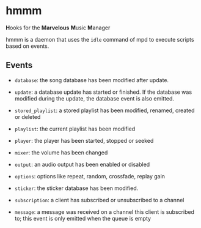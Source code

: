 # hmmm

**H**ooks for the **Marvelous** **M**usic **M**anager

hmmm is a daemon that uses the `idle` command of mpd to execute scripts based on events.

## Events

- `database`: the song database has been modified after update.

- `update`: a database update has started or finished. If the database was modified during the update, the database event is also emitted.

- `stored_playlist`: a stored playlist has been modified, renamed, created or deleted

- `playlist`: the current playlist has been modified

- `player`: the player has been started, stopped or seeked

- `mixer`: the volume has been changed

- `output`: an audio output has been enabled or disabled

- `options`: options like repeat, random, crossfade, replay gain

- `sticker`: the sticker database has been modified.

- `subscription`: a client has subscribed or unsubscribed to a channel

- `message`: a message was received on a channel this client is subscribed to; this event is only emitted when the queue is empty
